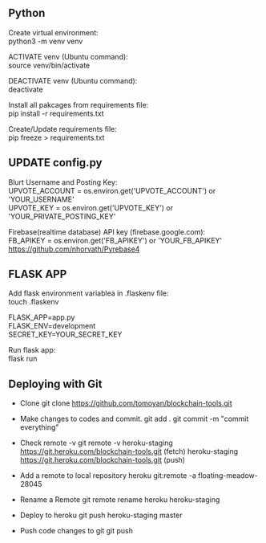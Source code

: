 ## Python  
Create virtual environment:  
python3 -m venv venv  

ACTIVATE venv (Ubuntu command):  
source venv/bin/activate  

DEACTIVATE venv (Ubuntu command):  
deactivate  

Install all pakcages from requirements file:  
pip install -r requirements.txt  

Create/Update requirements file:  
pip freeze > requirements.txt  

## UPDATE config.py  
Blurt Username and Posting Key:  
UPVOTE_ACCOUNT = os.environ.get('UPVOTE_ACCOUNT') or 'YOUR_USERNAME'  
UPVOTE_KEY = os.environ.get('UPVOTE_KEY') or 'YOUR_PRIVATE_POSTING_KEY'  

Firebase(realtime database) API key (firebase.google.com):  
FB_APIKEY = os.environ.get('FB_APIKEY') or 'YOUR_FB_APIKEY'  
https://github.com/nhorvath/Pyrebase4  

## FLASK APP  
Add flask environment variablea in .flaskenv file:  
touch .flaskenv  

FLASK_APP=app.py  
FLASK_ENV=development  
SECRET_KEY=YOUR_SECRET_KEY  

Run flask app:  
flask run  

## Deploying with Git
* Clone
git clone https://github.com/tomoyan/blockchain-tools.git

* Make changes to codes and commit.
git add .
git commit -m "commit everything"

* Check remote -v
git remote -v
heroku-staging  https://git.heroku.com/blockchain-tools.git (fetch)
heroku-staging  https://git.heroku.com/blockchain-tools.git (push)

* Add a remote to local repository
heroku git:remote -a floating-meadow-28045

* Rename a Remote
git remote rename heroku heroku-staging

* Deploy to heroku
git push heroku-staging master

* Push code changes to git
git push
